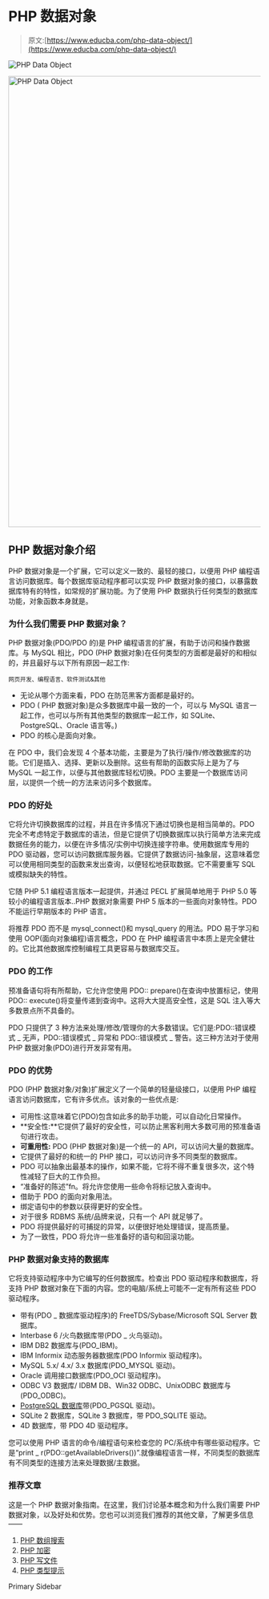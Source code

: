 # PHP 数据对象

> 原文:[https://www.educba.com/php-data-object/](https://www.educba.com/php-data-object/)

![PHP Data Object](../Images/70c9f462e9f30801c4885fd570b88d01.png)

<noscript><img class="alignnone size-full wp-image-298951" src="../Images/70c9f462e9f30801c4885fd570b88d01.png" alt="PHP Data Object" width="900" height="900" data-original-src="https://cdn.educba.com/academy/wp-content/uploads/2020/03/PHP-Data-Object.jpg"/></noscript>

## PHP 数据对象介绍

PHP 数据对象是一个扩展，它可以定义一致的、最轻的接口，以便用 PHP 编程语言访问数据库。每个数据库驱动程序都可以实现 PHP 数据对象的接口，以暴露数据库特有的特性，如常规的扩展功能。为了使用 PHP 数据执行任何类型的数据库功能，对象函数本身就是。

### 为什么我们需要 PHP 数据对象？

PHP 数据对象(PDO/PDO 的)是 PHP 编程语言的扩展，有助于访问和操作数据库。与 MySQL 相比，PDO (PHP 数据对象)在任何类型的方面都是最好的和相似的，并且最好与以下所有原因一起工作:

<small>网页开发、编程语言、软件测试&其他</small>

*   无论从哪个方面来看，PDO 在防范黑客方面都是最好的。
*   PDO ( PHP 数据对象)是众多数据库中最一致的一个，可以与 MySQL 语言一起工作，也可以与所有其他类型的数据库一起工作，如 SQLite、PostgreSQL、Oracle 语言等。)
*   PDO 的核心是面向对象。

在 PDO 中，我们会发现 4 个基本功能，主要是为了执行/操作/修改数据库的功能。它们是插入、选择、更新以及删除。这些有帮助的函数实际上是为了与 MySQL 一起工作，以便与其他数据库轻松切换。PDO 主要是一个数据库访问层，以提供一个统一的方法来访问多个数据库。

### PDO 的好处

它将允许切换数据库的过程，并且在许多情况下通过切换也是相当简单的。PDO 完全不考虑特定于数据库的语法，但是它提供了切换数据库以执行简单方法来完成数据任务的能力，以便在许多情况/实例中切换连接字符串。使用数据库专用的 PDO 驱动器，您可以访问数据库服务器。它提供了数据访问-抽象层，这意味着您可以使用相同类型的函数来发出查询，以便轻松地获取数据。它不需要重写 SQL 或模拟缺失的特性。

它随 PHP 5.1 编程语言版本一起提供，并通过 PECL 扩展简单地用于 PHP 5.0 等较小的编程语言版本..PHP 数据对象需要 PHP 5 版本的一些面向对象特性。PDO 不能运行早期版本的 PHP 语言。

将推荐 PDO 而不是 mysql_connect()和 mysql_query 的用法。PDO 易于学习和使用 OOP(面向对象编程)语言概念，PDO 在 PHP 编程语言中本质上是完全健壮的。它比其他数据库控制编程工具更容易与数据库交互。

### PDO 的工作

预准备语句将有所帮助，它允许您使用 PDO:: prepare()在查询中放置标记，使用 PDO:: execute()将变量传递到查询中。这将大大提高安全性，这是 SQL 注入等大多数景点所不具备的。

PDO 只提供了 3 种方法来处理/修改/管理你的大多数错误。它们是:PDO::错误模式 _ 无声，PDO::错误模式 _ 异常和 PDO::错误模式 _ 警告。这三种方法对于使用 PHP 数据对象(PDO)进行开发非常有用。

### PDO 的优势

PDO (PHP 数据对象/对象)扩展定义了一个简单的轻量级接口，以便用 PHP 编程语言访问数据库，它有许多优点。该对象的一些优点是:

*   可用性:这意味着它(PDO)包含如此多的助手功能，可以自动化日常操作。
*   **安全性:**它提供了最好的安全性，可以防止黑客利用大多数可用的预准备语句进行攻击。
*   **可重用性:** PDO (PHP 数据对象)是一个统一的 API，可以访问大量的数据库。
*   它提供了最好的和统一的 PHP 接口，可以访问许多不同类型的数据库。
*   PDO 可以抽象出最基本的操作，如果不能，它将不得不重复很多次，这个特性减轻了巨大的工作负担。
*   “准备好的陈述”fn。将允许您使用一些命令将标记放入查询中。
*   借助于 PDO 的面向对象用法。
*   绑定语句中的参数以获得更好的安全性。
*   对于很多 RDBMS 系统/品牌来说，只有一个 API 就足够了。
*   PDO 将提供最好的可捕捉的异常，以便很好地处理错误，提高质量。
*   为了一致性，PDO 将允许一些准备好的语句和回滚功能。

### PHP 数据对象支持的数据库

它将支持驱动程序中为它编写的任何数据库。检查出 PDO 驱动程序和数据库，将支持 PHP 数据对象在下面的内容。您的电脑/系统上可能不一定有所有这些 PDO 驱动程序。

*   带有(PDO _ 数据库驱动程序)的 FreeTDS/Sybase/Microsoft SQL Server 数据库。
*   Interbase 6 /火鸟数据库带(PDO _ 火鸟驱动)。
*   IBM DB2 数据库与(PDO_IBM)。
*   IBM Informix 动态服务器数据库(PDO Informix 驱动程序)。
*   MySQL 5.x/ 4.x/ 3.x 数据库(PDO_MYSQL 驱动)。
*   Oracle 调用接口数据库(PDO_OCI 驱动程序)。
*   ODBC V3 数据库/ IDBM DB、Win32 ODBC、UnixODBC 数据库与(PDO_ODBC)。
*   [PostgreSQL 数据库](https://www.educba.com/postgresql-database/)带(PDO_PGSQL 驱动)。
*   SQLite 2 数据库，SQLite 3 数据库，带 PDO_SQLITE 驱动。
*   4D 数据库，带 PDO 4D 驱动程序。

您可以使用 PHP 语言的命令/编程语句来检查您的 PC/系统中有哪些驱动程序。它是“print _ r(PDO::getAvailableDrivers())”.就像编程语言一样，不同类型的数据库有不同类型的连接方法来处理数据/主数据。

### 推荐文章

这是一个 PHP 数据对象指南。在这里，我们讨论基本概念和为什么我们需要 PHP 数据对象，以及好处和优势。您也可以浏览我们推荐的其他文章，了解更多信息——

1.  [PHP 数组搜索](https://www.educba.com/php-array-search/)
2.  [PHP 加密](https://www.educba.com/php-encryption/)
3.  [PHP 写文件](https://www.educba.com/php-write-file/)
4.  [PHP 类型提示](https://www.educba.com/php-type-hinting/)

<footer class="entry-footer">

<aside class="sidebar sidebar-primary widget-area" role="complementary" aria-label="Primary Sidebar">Primary Sidebar</aside>

</footer>
